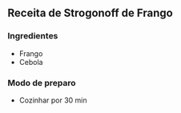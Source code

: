 ## Receita de Strogonoff de Frango
### Ingredientes
 - Frango
 - Cebola

### Modo de preparo
 - Cozinhar por 30 min